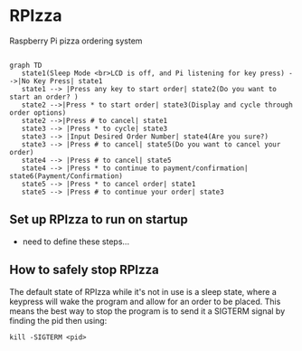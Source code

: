 # RPIzza
Raspberry Pi pizza ordering system
```mermaid

graph TD
   state1(Sleep Mode <br>LCD is off, and Pi listening for key press) -->|No Key Press| state1
   state1 --> |Press any key to start order| state2(Do you want to start an order? )
   state2 -->|Press * to start order| state3(Display and cycle through order options)
   state2 -->|Press # to cancel| state1
   state3 --> |Press * to cycle| state3
   state3 --> |Input Desired Order Number| state4(Are you sure?)
   state3 --> |Press # to cancel| state5(Do you want to cancel your order)
   state4 --> |Press # to cancel| state5
   state4 --> |Press * to continue to payment/confirmation| state6(Payment/Confirmation)
   state5 --> |Press * to cancel order| state1
   state5 --> |Press # to continue your order| state3
```

## Set up RPIzza to run on startup

* need to define these steps...

## How to safely stop RPIzza

The default state of RPIzza while it's not in use is a sleep state,
where a keypress will wake the program and allow for an order to be placed.
This means the best way to stop the program is to send it a SIGTERM signal
by finding the pid then using:

```shell
kill -SIGTERM <pid>
```

